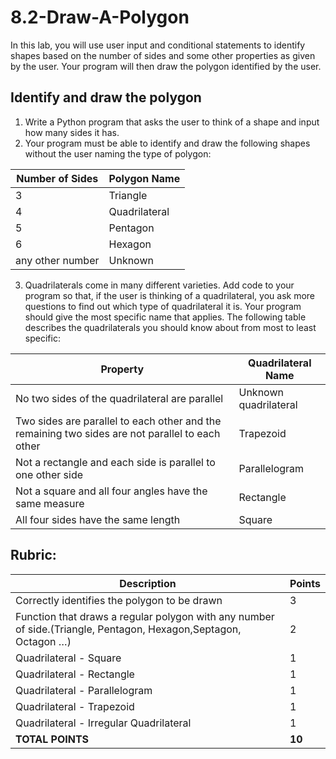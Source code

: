 # 8.2-Draw-A-Polygon
In this lab, you will use user input and conditional statements to identify shapes based on the number of sides and some other properties as given by the user. Your program will then draw the polygon identified by the user.

## Identify and draw the polygon
1. Write a Python program that asks the user to think of a shape and input how many sides it has. 
2. Your program must be able to identify and draw the following shapes without the user naming the type of polygon:
   
| Number of Sides | Polygon Name |
|---|---|
|3|Triangle|
|4|Quadrilateral|
|5|Pentagon|
|6|Hexagon|
|any other number|Unknown|


3. Quadrilaterals come in many different varieties. Add code to your program so that, if the user is thinking of a quadrilateral, you ask more questions to find out which type of quadrilateral it is. Your program should give the most specific name that applies. The following table describes the quadrilaterals you should know about from most to least specific:
   
|**Property**|**Quadrilateral Name**|
|---|---|
|No two sides of the quadrilateral are parallel|Unknown quadrilateral|
|Two sides are parallel to each other and the remaining two sides are not parallel to each other|Trapezoid|
|Not a rectangle and each side is parallel to one other side|Parallelogram|
|Not a square and all four angles have the same measure|Rectangle|
|All four sides have the same length|Square|






## Rubric:

|Description| Points |
|---|---|
|Correctly identifies the polygon to be drawn|3|
|Function that draws a regular polygon with any number of side.(Triangle, Pentagon, Hexagon,Septagon, Octagon …)|2|
|Quadrilateral - Square|1|
|Quadrilateral - Rectangle|1|
|Quadrilateral - Parallelogram|1|
|Quadrilateral - Trapezoid|1|
|Quadrilateral - Irregular Quadrilateral|1|
|**TOTAL POINTS**|**10**|



  

  
